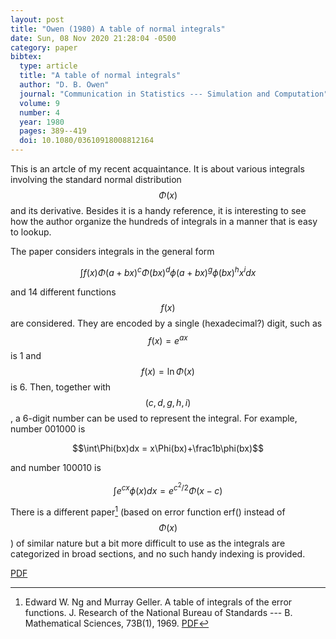 ```yaml
---
layout: post
title: "Owen (1980) A table of normal integrals"
date: Sun, 08 Nov 2020 21:28:04 -0500
category: paper
bibtex:
  type: article
  title: "A table of normal integrals"
  author: "D. B. Owen"
  journal: "Communication in Statistics --- Simulation and Computation"
  volume: 9
  number: 4
  year: 1980
  pages: 389--419
  doi: 10.1080/03610918008812164
---
```


This is an artcle of my recent acquaintance. It is about various integrals
involving the standard normal distribution $$\Phi(x)$$ and its derivative.
Besides it is a handy reference, it is interesting to see how the author
organize the hundreds of integrals in a manner that is easy to lookup.

The paper considers integrals in the general form

$$\int f(x) \Phi(a+bx)^c \Phi(bx)^d \phi(a+bx)^g \phi(bx)^h x^i dx$$

and 14 different functions $$f(x)$$ are considered. They are encoded by a
single (hexadecimal?) digit, such as $$f(x)=e^{ax}$$ is 1 and
$$f(x)=\ln\Phi(x)$$ is 6. Then, together with $$(c,d,g,h,i)$$, a 6-digit number
can be used to represent the integral. For example, number 001000 is

$$\int\Phi(bx)dx = x\Phi(bx)+\frac1b\phi(bx)$$

and number 100010 is

$$\int e^{cx}\phi(x)dx = e^{c^2/2}\Phi(x-c)$$

There is a different paper[^1] (based on error function erf() instead of
$$\Phi(x)$$) of similar nature but a bit more difficult to use as the integrals
are categorized in broad sections, and no such handy indexing is provided.

[PDF](https://drive.google.com/file/d/1S6NY0_1BqlXe7YTrxPjnnnKVWWMY0H00/view?usp=sharing)

[^1]: Edward W. Ng and Murray Geller. A table of integrals of the error functions. J. Research of the National Bureau of Standards --- B. Mathematical Sciences, 73B(1), 1969. [PDF](https://drive.google.com/file/d/1Ppry25VbT5KbuTgP8yX_G33rxFBOW51E/view?usp=sharing)
